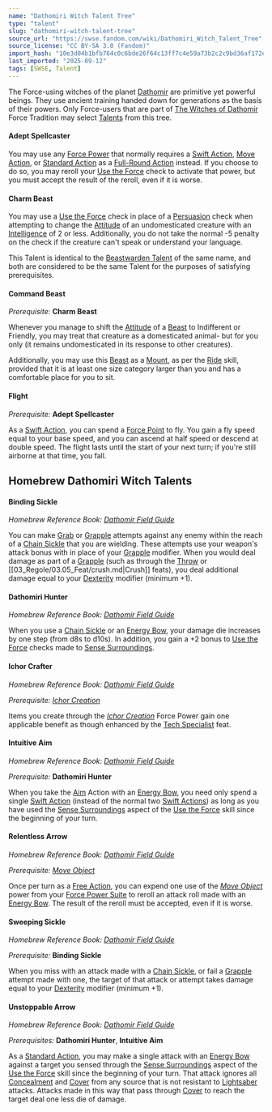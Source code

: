 ```yaml
---
name: "Dathomiri Witch Talent Tree"
type: "talent"
slug: "dathomiri-witch-talent-tree"
source_url: "https://swse.fandom.com/wiki/Dathomiri_Witch_Talent_Tree"
source_license: "CC BY-SA 3.0 (Fandom)"
import_hash: "10e3d04b1bfb764c0c6bde26f64c13ff7c4e59a73b2c2c9bd36af172ef7ab5ed"
last_imported: "2025-09-12"
tags: [SWSE, Talent]
---
```

The Force-using witches of the planet [Dathomir](https://swse.fandom.com/wiki/Dathomir) are primitive yet powerful beings. They use ancient training handed down for generations as the basis of their powers. Only Force-users that are part of [The Witches of Dathomir](https://swse.fandom.com/wiki/The_Witches_of_Dathomir) Force Tradition may select [Talents](https://swse.fandom.com/wiki/Talents) from this tree.

#### **Adept Spellcaster**
You may use any [Force Power](https://swse.fandom.com/wiki/Force_Power) that normally requires a [Swift Action](https://swse.fandom.com/wiki/Swift_Action), [Move Action](https://swse.fandom.com/wiki/Move_Action), or [Standard Action](https://swse.fandom.com/wiki/Standard_Action) as a [Full-Round Action](https://swse.fandom.com/wiki/Full-Round_Action) instead. If you choose to do so, you may reroll your [Use the Force](https://swse.fandom.com/wiki/Use_the_Force) check to activate that power, but you must accept the result of the reroll, even if it is worse.
#### **Charm Beast**
You may use a [Use the Force](https://swse.fandom.com/wiki/Use_the_Force) check in place of a [Persuasion](https://swse.fandom.com/wiki/Persuasion) check when attempting to change the [Attitude](https://swse.fandom.com/wiki/Attitude) of an undomesticated creature with an [Intelligence](https://swse.fandom.com/wiki/Intelligence) of 2 or less. Additionally, you do not take the normal -5 penalty on the check if the creature can't speak or understand your language.

This Talent is identical to the [Beastwarden Talent](https://swse.fandom.com/wiki/Charm_Beast_(Beastwarden)) of the same name, and both are considered to be the same Talent for the purposes of satisfying prerequisites.
#### **Command Beast**
*Prerequisite:* **Charm Beast**

Whenever you manage to shift the [Attitude](https://swse.fandom.com/wiki/Attitude) of a [Beast](https://swse.fandom.com/wiki/Beast) to Indifferent or Friendly, you may treat that creature as a domesticated animal- but for you only (it remains undomesticated in its response to other creatures).

Additionally, you may use this [Beast](https://swse.fandom.com/wiki/Beast) as a [Mount](https://swse.fandom.com/wiki/Mount), as per the [Ride](https://swse.fandom.com/wiki/Ride) skill, provided that it is at least one size category larger than you and has a comfortable place for you to sit.
#### **Flight**
*Prerequisite:* **Adept Spellcaster**

As a [Swift Action](https://swse.fandom.com/wiki/Swift_Action), you can spend a [Force Point](https://swse.fandom.com/wiki/Force_Point) to fly. You gain a fly speed equal to your base speed, and you can ascend at half speed or descend at double speed. The flight lasts until the start of your next turn; if you're still airborne at that time, you fall.

## Homebrew Dathomiri Witch Talents

#### **Binding Sickle**
*Homebrew Reference Book: [Dathomir Field Guide](https://swse.fandom.com/wiki/Dathomir_Field_Guide)*

You can make [Grab](https://swse.fandom.com/wiki/Grab) or [Grapple](https://swse.fandom.com/wiki/Grapple) attempts against any enemy within the reach of a [Chain Sickle](https://swse.fandom.com/wiki/Chain_Sickle) that you are wielding. These attempts use your weapon's attack bonus with in place of your [Grapple](https://swse.fandom.com/wiki/Grapple) modifier. When you would deal damage as part of a [Grapple](https://swse.fandom.com/wiki/Grapple) (such as through the [Throw](https://swse.fandom.com/wiki/Throw) or [[03_Regole/03.05_Feat/crush.md|Crush]] feats), you deal additional damage equal to your [Dexterity](https://swse.fandom.com/wiki/Dexterity) modifier (minimum +1).
#### **Dathomiri Hunter**
*Homebrew Reference Book: [Dathomir Field Guide](https://swse.fandom.com/wiki/Dathomir_Field_Guide)*

When you use a [Chain Sickle](https://swse.fandom.com/wiki/Chain_Sickle) or an [Energy Bow](https://swse.fandom.com/wiki/Energy_Bow), your damage die increases by one step (from d8s to d10s). In addition, you gain a +2 bonus to [Use the Force](https://swse.fandom.com/wiki/Use_the_Force) checks made to [Sense Surroundings](https://swse.fandom.com/wiki/Sense_Surroundings).
#### **Ichor Crafter**
*Homebrew Reference Book: [Dathomir Field Guide](https://swse.fandom.com/wiki/Dathomir_Field_Guide)*

*Prerequisite:* *[Ichor Creation](https://swse.fandom.com/wiki/Ichor_Creation)*

Items you create through the *[Ichor Creation](https://swse.fandom.com/wiki/Ichor_Creation)* Force Power gain one applicable benefit as though enhanced by the [Tech Specialist](https://swse.fandom.com/wiki/Tech_Specialist) feat.
#### **Intuitive Aim**
*Homebrew Reference Book: [Dathomir Field Guide](https://swse.fandom.com/wiki/Dathomir_Field_Guide)*

*Prerequisite:* **Dathomiri Hunter**

When you take the [Aim](https://swse.fandom.com/wiki/Aim) Action with an [Energy Bow](https://swse.fandom.com/wiki/Energy_Bow), you need only spend a single [Swift Action](https://swse.fandom.com/wiki/Swift_Action) (instead of the normal two [Swift Actions](https://swse.fandom.com/wiki/Swift_Actions)) as long as you have used the [Sense Surroundings](https://swse.fandom.com/wiki/Sense_Surroundings) aspect of the [Use the Force](https://swse.fandom.com/wiki/Use_the_Force) skill since the beginning of your turn.
#### **Relentless Arrow**
*Homebrew Reference Book: [Dathomir Field Guide](https://swse.fandom.com/wiki/Dathomir_Field_Guide)*

*Prerequisite:* *[Move Object](https://swse.fandom.com/wiki/Move_Object)*

Once per turn as a [Free Action](https://swse.fandom.com/wiki/Free_Action), you can expend one use of the *[Move Object](https://swse.fandom.com/wiki/Move_Object)* power from your [Force Power Suite](https://swse.fandom.com/wiki/Force_Power_Suite) to reroll an attack roll made with an [Energy Bow](https://swse.fandom.com/wiki/Energy_Bow). The result of the reroll must be accepted, even if it is worse.
#### **Sweeping Sickle**
*Homebrew Reference Book: [Dathomir Field Guide](https://swse.fandom.com/wiki/Dathomir_Field_Guide)*

*Prerequisite:* **Binding Sickle**

When you miss with an attack made with a [Chain Sickle](https://swse.fandom.com/wiki/Chain_Sickle), or fail a [Grapple](https://swse.fandom.com/wiki/Grapple) attempt made with one, the target of that attack or attempt takes damage equal to your [Dexterity](https://swse.fandom.com/wiki/Dexterity) modifier (minimum +1).
#### **Unstoppable Arrow**
*Homebrew Reference Book: [Dathomir Field Guide](https://swse.fandom.com/wiki/Dathomir_Field_Guide)*

*Prerequisites:* **Dathomiri Hunter**, **Intuitive Aim**

As a [Standard Action](https://swse.fandom.com/wiki/Standard_Action), you may make a single attack with an [Energy Bow](https://swse.fandom.com/wiki/Energy_Bow) against a target you sensed through the [Sense Surroundings](https://swse.fandom.com/wiki/Sense_Surroundings) aspect of the [Use the Force](https://swse.fandom.com/wiki/Use_the_Force) skill since the beginning of your turn. That attack ignores all [Concealment](https://swse.fandom.com/wiki/Concealment) and [Cover](https://swse.fandom.com/wiki/Cover) from any source that is not resistant to [Lightsaber](https://swse.fandom.com/wiki/Lightsaber) attacks. Attacks made in this way that pass through [Cover](https://swse.fandom.com/wiki/Cover) to reach the target deal one less die of damage.